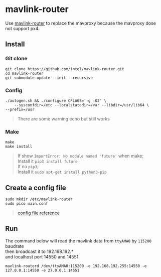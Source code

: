 # mavlink-router
Use [mavlink-router](https://github.com/intel/mavlink-router) to replace the mavproxy because the mavproxy dose not support px4.

## Install

### Git clone
    git clone https://github.com/intel/mavlink-router.git
    cd mavlink-router
    git submodule update --init --recursive

### Config
    ./autogen.sh && ./configure CFLAGS='-g -O2' \
        --sysconfdir=/etc --localstatedir=/var --libdir=/usr/lib64 \
    --prefix=/usr
> There are some warning echo but still works

### Make
    make
    make install

> If show `ImportError: No module named 'future'` when make;<br>
> Install it `pip3 install future`<br>
> If no `pip3`;<br>
> Install it `sudo apt-get install python3-pip`

## Create a config file
    sudo mkdir /etc/mavlink-router
    sudo pico main.conf

> [config file reference](https://github.com/intel/mavlink-router/blob/master/examples/config.sample)

## Run
The command below will read the mavlink data from `ttyAMA0` by `115200` baudrate\
then broadcast it to 192.168.192.*\
and localhost port 14550 and 14551 

    mavlink-routerd /dev/ttyAMA0:115200 -e 192.168.192.255:14550 -e 127.0.0.1:14550 -e 27.0.0.1:14551
